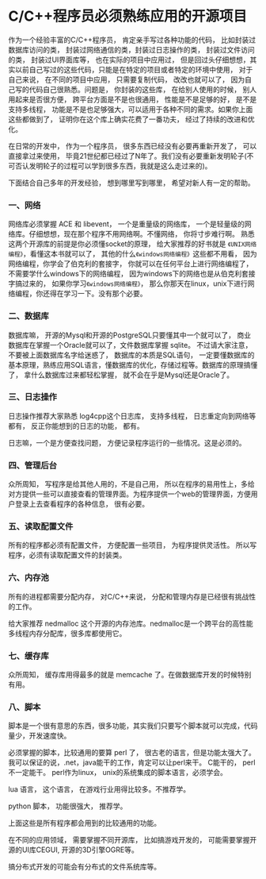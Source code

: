 # C/C++程序员必须熟练应用的开源项目
作为一个经验丰富的C/C++程序员， 肯定亲手写过各种功能的代码， 比如封装过数据库访问的类， 封装过网络通信的类，封装过日志操作的类， 封装过文件访问的类， 封装过UI界面库等， 也在实际的项目中应用过， 但是回过头仔细想想，其实以前自己写过的这些代码，只能是在特定的项目或者特定的环境中使用， 对于自己来说， 在不同的项目中应用， 只需要复制代码， 改改也就可以了， 因为自己写的代码自己很熟悉。问题是， 你封装的这些库， 在给别人使用的时候， 别人用起来是否很方便， 跨平台方面是不是也很通用， 性能是不是足够的好， 是不是支持多线程， 功能是不是也足够强大，可以适用于各种不同的需求。如果你上面这些都做到了， 证明你在这个库上确实花费了一番功夫， 经过了持续的改进和优化。

在日常的开发中， 作为一个程序员， 很多东西已经没有必要再重新开发了， 可以直接拿过来使用， 毕竟21世纪都已经过了N年了。我们没有必要重新发明轮子(不可否认发明轮子的过程可以学到很多东西，我就是这么走过来的)。

下面结合自己多年的开发经验， 想到哪里写到哪里， 希望对新人有一定的帮助。

### 一、网络

网络库必须掌握 ACE 和 libevent， 一个是重量级的网络库， 一个是轻量级的网络库。仔细想想，现在那个程序不用网络啊。不懂网络， 你将寸步难行啊。 熟悉这两个开源库的前提是你必须懂socket的原理， 给大家推荐的好书就是 `《UNIX网络编程》`，看懂这本书就可以了， 其他的什么`《windows网络编程》`这些都不用看， 因为网络编程，你学会了伯克利的套接字， 你就可以在任何平台上进行网络编程了， 不需要学什么windows下的网络编程， 因为windows下的网络也是从伯克利套接字搞过来的， 如果你学习`《windows网络编程》`， 那么你那天在linux，unix下进行网络编程，你还得在学习一下。没有那个必要。

### 二、数据库

数据库嘛， 开源的Mysql和开源的PostgreSQL只要懂其中一个就可以了， 商业数据库在掌握一个Oracle就可以了，文件数据库掌握 sqlite。 不过请大家注意， 不要被上面数据库名字给迷惑了， 数据库的本质是SQL语句， 一定要懂数据库的基本原理，熟练应用SQL语言，懂数据库的优化，存储过程等。数据库的原理搞懂了， 拿什么数据库过来都轻松掌握， 就不会在乎是Mysql还是Oracle了。

### 三、日志操作

日志操作推荐大家熟悉 log4cpp这个日志库， 支持多线程， 日志重定向到网络等都有， 反正你能想到的日志的功能， 都有。

日志嘛，一个是方便查找问题， 方便记录程序运行的一些情况。这是必须的。

### 四、管理后台

众所周知， 写程序是给其他人用的，不是自己用， 所以在程序的易用性上，多给对方提供一些可以直接查看的管理界面。为程序提供一个web的管理界面，方便用户登录上去查看程序的各种信息， 很有必要。

### 五、读取配置文件

所有的程序都必须有配置文件， 方便配置一些项目， 为程序提供灵活性。 所以写程序，必须有读取配置文件的封装类。

### 六、内存池

所有的进程都需要分配内存， 对C/C++来说， 分配和管理内存是已经很有挑战性的工作。

给大家推荐 nedmalloc 这个开源的内存池库。nedmalloc是一个跨平台的高性能多线程内存分配库，很多库都使用它。

### 七、缓存库

众所周知， 缓存库用得最多的就是 memcache 了。在做数据库开发的时候特别有用。

### 八、脚本

脚本是一个很有意思的东西，很多功能，其实我们只要写个脚本就可以完成，代码量少，开发速度快。

必须掌握的脚本，比较通用的要算 perl 了， 很古老的语言，但是功能太强大了。 我可以保证的说，.net，java能干的工作，肯定可以让perl来干。 C能干的， perl不一定能干。 perl作为linux， unix的系统集成的脚本语言，必须学会。

lua 语言， 这个语言， 在游戏行业用得比较多。不推荐学。

python 脚本， 功能很强大， 推荐学。

上面这些是所有程序都会用到的比较通用的功能。

在不同的应用领域， 需要掌握不同开源库， 比如搞游戏开发的， 可能需要掌握开源的UI库CEGUI, 开源的3D引擎OGRE等。


搞分布式开发的可能会有分布式的文件系统库等。